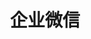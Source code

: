 ﻿---
id: 1106
title: "企业微信"
weight: 1106
version: "3.0.62000"
updateTime: "2024-08-06T14:23:13"
debName: "http://app.loongapps.cn:8090/upload/file/weworklocal_3.0.62000.130N07.loongarch.deb"
debSize: "304.2MB"
command: "\"/opt/企业微信/wwlocal\" %U"
---
